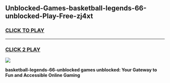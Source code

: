 
## Unblocked-Games-basketball-legends-66-unblocked-Play-Free-zj4xt
<h3>
<a href="https://premium76.site?title=basketball-legends-66-unblocked&ref=10A">CLICK TO PLAY</a></h3>
<hr>

<h3>
<a href="https://premium76.site?title=basketball-legends-66-unblocked&ref=10A">CLICK 2 PLAY</a>
  
</h3>

<a href="https://premium76.site?title=basketball-legends-66-unblocked&ref=10A"><img src="https://clearcache.store/games.png"></a>


**basketball-legends-66-unblocked games unblocked: Your Gateway to Fun and Accessible Online Gaming**
